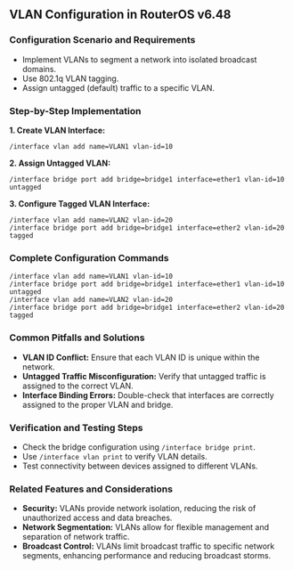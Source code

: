 ## VLAN Configuration in RouterOS v6.48

### Configuration Scenario and Requirements

- Implement VLANs to segment a network into isolated broadcast domains.
- Use 802.1q VLAN tagging.
- Assign untagged (default) traffic to a specific VLAN.

### Step-by-Step Implementation

**1. Create VLAN Interface:**

```
/interface vlan add name=VLAN1 vlan-id=10
```

**2. Assign Untagged VLAN:**

```
/interface bridge port add bridge=bridge1 interface=ether1 vlan-id=10 untagged
```

**3. Configure Tagged VLAN Interface:**

```
/interface vlan add name=VLAN2 vlan-id=20
/interface bridge port add bridge=bridge1 interface=ether2 vlan-id=20 tagged
```

### Complete Configuration Commands

```
/interface vlan add name=VLAN1 vlan-id=10
/interface bridge port add bridge=bridge1 interface=ether1 vlan-id=10 untagged
/interface vlan add name=VLAN2 vlan-id=20
/interface bridge port add bridge=bridge1 interface=ether2 vlan-id=20 tagged
```

### Common Pitfalls and Solutions

- **VLAN ID Conflict:** Ensure that each VLAN ID is unique within the network.
- **Untagged Traffic Misconfiguration:** Verify that untagged traffic is assigned to the correct VLAN.
- **Interface Binding Errors:** Double-check that interfaces are correctly assigned to the proper VLAN and bridge.

### Verification and Testing Steps

- Check the bridge configuration using `/interface bridge print`.
- Use `/interface vlan print` to verify VLAN details.
- Test connectivity between devices assigned to different VLANs.

### Related Features and Considerations

- **Security:** VLANs provide network isolation, reducing the risk of unauthorized access and data breaches.
- **Network Segmentation:** VLANs allow for flexible management and separation of network traffic.
- **Broadcast Control:** VLANs limit broadcast traffic to specific network segments, enhancing performance and reducing broadcast storms.